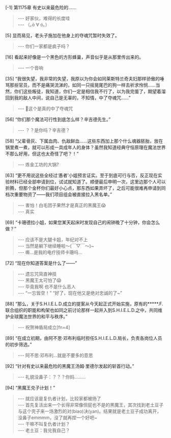 
[-1] 第1175章 有史以来最危险的……
>--- 好家伙，难得的长度哇<br>
>--- （｡ò ∀ ó｡）<br>

[5] 显而易见，老头子施加在他身上的夺魂咒暂时失效了。
>--- 你们一家都是疯子吗？<br>

[16] 看起来好像是一个黑色的方形蜂巢，声音似乎是从那里传出来的。
>--- 一个音响<br>

[35] “我很失望，我非常的失望，我原以为你会如同莱斯特兰奇夫妇那样骄傲的唾骂那些官员，而不是痛哭流涕的，如同一只摇晃尾巴的狗一样去祈求怜悯……当然，你们这些叛徒，我知道，你们一定是相信我不行了，以为我完蛋了，期望着溜回到我的敌人中间，说自己是无辜的，不知情，中了夺魂咒……”
>--- 🤣这个是真的中了夺魂咒<br>

[56] “你们那个魔法可行性到底怎么样？辛吉德先生。”
>--- ？？是你吗？辛吉德？<br>

[58] “父辈骨灰、下属血肉、仇敌鲜血……这些东西加上那个什么魂器胚胎，放在锅里煮一煮，就可以形成一具成年人的身体？虽然我知道经典守恒原理在魔法世界不那么好用，但这也太奇怪了吧？！”
>--- 炼金工坊的大锅?<br>

[63] “更不用说这些全经过‘愚者’小姐预言证实。至于到底可行与否，反正现在实验材料已经全部申请到位，试试就知道了。顺便最后申明一次，这里边那个人可以折腾，但那个金杯你们最好小心点，那东西如果弄坏了，之后可能很难再申请到同档次重要物资了——我们项目组会被直接拉入黑名单。”
>--- 害怕！白毛团子果然才是真正的黑魔王😱<br>
>--- 真实<br>

[69] “卡珊德拉小姐，如果您某天起床时发现自己的闹钟晚了十分钟，你会怎么做？”
>--- 应该不是大腿卡姐，年纪对不上<br>
>--- 当然是躺下继续睡啦～(￣▽￣～)~<br>
>--- 嘶...是我的电疗技师卡珊吗...<br>

[72] “现在你知道答案是什么了——”
>--- 遗忘咒简直神技<br>
>--- 黑魔王太可怕了😱<br>
>--- 毕竟我啊 也不是什么恶人<br>
>--- “一忘皆空！”
“好了，现在他又是绝对忠诚的了~”<br>

[88] “那么，关于S.H.I.E.L.D.成立的提案从今天起正式开始实施，原有的*****.F.联合组织的职能和构架也如同之前讨论那样一起并入到S.H.I.E.L.D.之中，共同维护全球魔法世界的和平与秩序。”
>--- 祝贺神盾局成立[fn=4]<br>

[89] “在成立初期，由阿不思·邓布利临时担任S.H.I.E.L.D.局长，负责各岗位人员的初步筛选。”
>--- 阿不思·邓布利…就是不要多的意思<br>

[92] “针对有史以来最危险的黑魔王汤姆·里德尔发起的斩首行动。”
>--- 礼貌没鼻子：？？？你妈………<br>

[94] “黑魔王兑子计划！”
>--- 就应该是复仇者计划，比较家都被扬了<br>
>--- 首先复活出来一个长得非常像但屁也不是的黑魔王，其次找到老土豆子与这个壳子来一场激烈的对(biao)决(yan)。结果就是老土豆子成功离开，没鼻子emmmm，没了就再捏一个好吧~<br>
>--- 干嘛不叫复仇者计划？<br>
>--- 老土豆：我兑我自己？<br>
